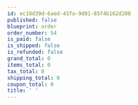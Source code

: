 ```yaml
---
id: ec18d39d-6aed-43fa-9d01-85f4b162d200
published: false
blueprint: order
order_number: 54
is_paid: false
is_shipped: false
is_refunded: false
grand_total: 0
items_total: 0
tax_total: 0
shipping_total: 0
coupon_total: 0
title: ' '
---
```

